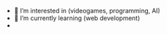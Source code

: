 - 👀 I’m interested in (videogames, programming, AI)
- 🌱 I’m currently learning (web development)
- 
<!---
mohamad-askri/mohamad-askri is a ✨ special ✨ repository because its `README.md` (this file) appears on your GitHub profile.
You can click the Preview link to take a look at your changes.
--->
